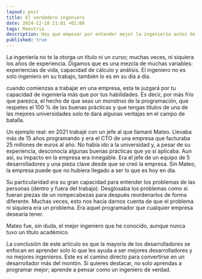 ```yaml
---
layout: post
title: El verdadero ingeniero
date: 2024-12-18 21:01 +01:00
tags: Maestria
description: Hay que empezar por entender mejor la ingeniería antes de estudiar cualquier disciplina.
published: true
---
```


La ingeniería no te la otorga un título ni un curso; muchas veces, ni siquiera los años de experiencia. Digamos que es una mezcla de muchas variables: experiencias de vida, capacidad de cálculo y análisis. El ingeniero no es solo ingeniero en su trabajo, también lo es en su día a día.

cuando comienzas a trabajar en una empresa, esta te juzgará por tu capacidad de ingeniería más que por tus habilidades. Es decir, por más frío que parezca, el hecho de que seas un monstruo de la programación, que respetes el 100 % de las buenas prácticas y que tengas títulos de una de las mejores universidades solo te dará algunas ventajas en el campo de batalla.

Un ejemplo real: en 2021 trabajé con un jefe al que llamaré Mateo. Llevaba más de 15 años programando y era el CTO de una empresa que facturaba 25 millones de euros al año. No había ido a la universidad y, a pesar de su experiencia, desconocía algunas buenas prácticas que yo sí aplicaba. Aun así, su impacto en la empresa era innegable.
Era el jefe de un equipo de 5 desarrolladores y una pieza clave desde que se creó la empresa. Sin Mateo, la empresa puede que no hubiera llegado a ser lo que es hoy en día.

Su particularidad era su gran capacidad para entender los problemas de las personas (dentro y fuera del trabajo). Desglosaba los problemas como si fueran piezas de un rompecabezas para después reordenarlos de forma diferente. Muchas veces, esto nos hacía darnos cuenta de que el problema ni siquiera era un problema. Era aquel programador que cualquier empresa desearía tener.

Mateo fue, sin duda, el mejor ingeniero que he conocido, aunque nunca tuvo un título académico.

La conclusión de este artículo es que la mayoría de los desarrolladores se enfocan en aprender solo lo que les ayuda a ser mejores desarrolladores y no mejores ingenieros. Este es el camino directo para convertirse en un desarrollador más del montón. Si quieres destacar, no solo aprendas a programar mejor; aprende a pensar como un ingeniero de verdad.